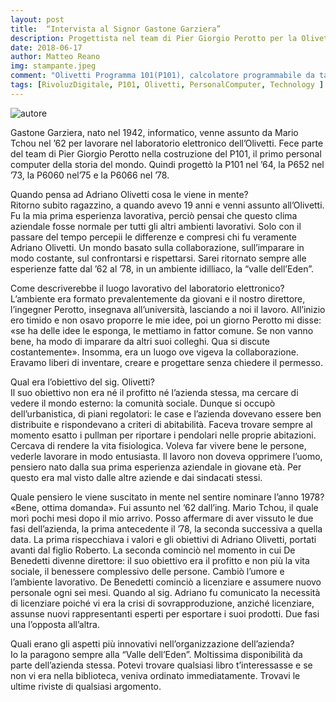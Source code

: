 ```yaml
---
layout: post
title:  “Intervista al Signor Gastone Garziera”
description: Progettista nel team di Pier Giorgio Perotto per la Olivetti P101
date: 2018-06-17
author: Matteo Reano
img: stampante.jpeg
comment: "Olivetti Programma 101(P101), calcolatore programmabile da tavolo  - fonte: <a href='http://www.museoscienza.org/dipartimenti/catalogo_collezioni/scheda_oggetto.asp?idk_in=ST010-00250'>museoscienza</a> -"
tags: [RivoluzDigitale, P101, Olivetti, PersonalComputer, Technology ]
---
```



![autore]({{site.baseurl}}/assets/images/autore.jpeg)

Gastone Garziera, nato nel 1942, informatico, venne assunto da Mario Tchou nel ’62 per lavorare nel laboratorio elettronico dell’Olivetti.
Fece parte del team di Pier Giorgio Perotto nella costruzione del P101, il primo personal computer della storia del mondo.
Quindi progettò la P101 nel ’64, la P652 nel ’73, la P6060 nel’75 e la P6066 nel ’78.

Quando pensa ad Adriano Olivetti cosa le viene in mente?<br>
Ritorno subito ragazzino, a quando avevo 19 anni e venni assunto all’Olivetti. Fu la mia prima esperienza lavorativa, perciò pensai che questo clima aziendale fosse normale per tutti gli altri ambienti lavorativi. Solo con il passare del tempo percepii le differenze e compresi chi fu veramente Adriano Olivetti. Un mondo basato sulla collaborazione, sull’imparare in modo costante, sul confrontarsi e rispettarsi. Sarei ritornato sempre alle esperienze fatte dal ’62 al ’78, in un ambiente idilliaco, la “valle dell’Eden”.

Come descriverebbe il luogo lavorativo del laboratorio elettronico?<br>
L’ambiente era formato prevalentemente da giovani e il nostro direttore, l’ingegner Perotto, insegnava all’università, lasciando a noi il lavoro. All’inizio ero timido e non osavo proporre le mie idee, poi un giorno Perotto mi disse: «se ha delle idee le esponga, le mettiamo in fattor comune. Se non vanno bene, ha modo di imparare da altri suoi colleghi. Qua si discute costantemente». Insomma, era un luogo ove vigeva la collaborazione. Eravamo liberi di inventare, creare e progettare senza chiedere il permesso.

Qual era l’obiettivo del sig. Olivetti?<br>
Il suo obiettivo non era né il profitto né l’azienda stessa, ma cercare di vedere il mondo esterno: la comunità sociale. Dunque si occupò dell’urbanistica, di piani regolatori: le case e l’azienda dovevano essere ben distribuite e rispondevano a criteri di abitabilità. Faceva trovare sempre al momento esatto i pullman per riportare i pendolari nelle proprie abitazioni. Cercava di rendere la vita fisiologica. Voleva far vivere bene le persone, vederle lavorare in modo entusiasta. Il lavoro non doveva opprimere l’uomo, pensiero nato dalla sua prima esperienza aziendale in giovane età. Per questo era mal visto dalle altre aziende e dai sindacati stessi.

Quale pensiero le viene suscitato in mente nel sentire nominare  l’anno 1978?<br>
«Bene, ottima domanda». Fui assunto nel ’62 dall’ing. Mario Tchou, il quale morì pochi mesi dopo il mio arrivo.  Posso affermare di aver vissuto le due fasi dell’azienda, la prima antecedente il ’78, la seconda successiva a quella data.  La prima rispecchiava i valori e gli obiettivi di Adriano Olivetti, portati avanti dal figlio Roberto. La seconda cominciò nel momento in cui De Benedetti divenne direttore: il suo obiettivo era il profitto e non più la vita sociale, il benessere complessivo delle persone. Cambiò l’umore e l’ambiente lavorativo. De Benedetti cominciò a licenziare e assumere nuovo personale ogni sei mesi. Quando al sig. Adriano fu comunicato la necessità di licenziare poiché vi era la crisi di sovrapproduzione, anziché licenziare, assunse nuovi rappresentanti esperti per esportare i suoi prodotti. Due fasi una l’opposta all’altra.

Quali erano gli aspetti più innovativi nell’organizzazione dell’azienda?<br>
Io la paragono sempre alla “Valle dell’Eden”. Moltissima disponibilità da parte dell’azienda stessa. Potevi trovare qualsiasi libro t’interessasse e se non vi era nella biblioteca, veniva ordinato immediatamente. Trovavi le ultime riviste di qualsiasi argomento.